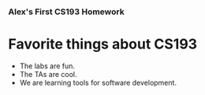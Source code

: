 ### Alex's First CS193 Homework

# Favorite things about CS193

- The labs are fun.
- The TAs are cool.
- We are learning tools for software development.
